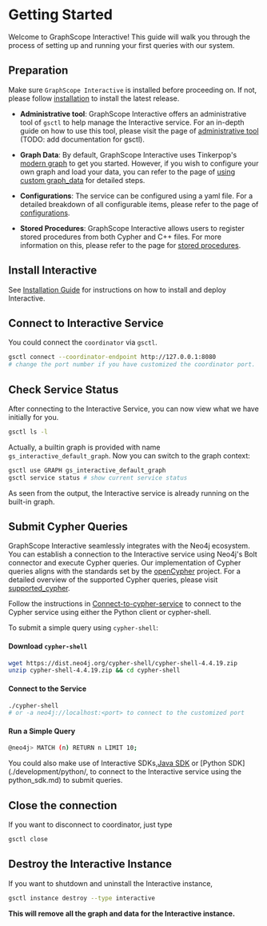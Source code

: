 # Getting Started

Welcome to GraphScope Interactive! This guide will walk you through the process of setting up and running your first queries with our system.

## Preparation

Make sure `GraphScope Interactive` is installed before proceeding on. If not, please follow [installation](./installation) to install the latest release.

- **Administrative tool**: GraphScope Interactive offers an administrative tool of `gsctl` to help manage the Interactive service. For an in-depth guide on how to use this tool, please visit the page of [administrative tool]() (TODO: add documentation for gsctl).

- **Graph Data**: By default, GraphScope Interactive uses Tinkerpop's [modern graph](https://tinkerpop.apache.org/docs/current/tutorials/getting-started/) to get you started. However, if you wish to configure your own graph and load your data, you can refer to the page of [using custom graph_data](./custom_graph) for detailed steps.
  
- **Configurations**: The service can be configured using a yaml file. For a detailed breakdown of all configurable items, please refer to the page of [configurations](./configuration). 

- **Stored Procedures**: GraphScope Interactive allows users to register stored procedures from both Cypher and C++ files. For more information on this, please refer to the page for [stored procedures](./stored_procedures).
  

## Install Interactive

See [Installation Guide](./installation.md) for instructions on how to install and deploy Interactive.


## Connect to Interactive Service

You could connect the `coordinator` via `gsctl`. 

```bash
gsctl connect --coordinator-endpoint http://127.0.0.1:8080
# change the port number if you have customized the coordinator port.
```


## Check Service Status

After connecting to the Interactive Service, you can now view what we have initially for you.

```bash
gsctl ls -l
```

Actually, a builtin graph is provided with name `gs_interactive_default_graph`. Now you can switch to the graph context:

```bash
gsctl use GRAPH gs_interactive_default_graph
gsctl service status # show current service status
```

As seen from the output, the Interactive service is already running on the built-in graph.


## Submit Cypher Queries

GraphScope Interactive seamlessly integrates with the Neo4j ecosystem. You can establish a connection to the Interactive service using Neo4j's Bolt connector and execute Cypher queries. Our implementation of Cypher queries aligns with the standards set by the [openCypher](http://www.opencypher.org/) project. For a detailed overview of the supported Cypher queries, please visit [supported_cypher](https://graphscope.io/docs/latest/interactive_engine/neo4j/supported_cypher).

Follow the instructions in [Connect-to-cypher-service](../../interactive_engine/neo4j/cypher_sdk) to connect to the Cypher service using either the Python client or cypher-shell. 

To submit a simple query using `cypher-shell`:

#### Download `cypher-shell`

```bash
wget https://dist.neo4j.org/cypher-shell/cypher-shell-4.4.19.zip
unzip cypher-shell-4.4.19.zip && cd cypher-shell
```

#### Connect to the Service

```bash
./cypher-shell
# or -a neo4j://localhost:<port> to connect to the customized port
```

#### Run a Simple Query

```bash
@neo4j> MATCH (n) RETURN n LIMIT 10;
```

You could also make use of Interactive SDKs,[Java SDK](./development/java/java_sdk.md) or [Python SDK](./development/python/, to connect to the Interactive service using the python_sdk.md) to submit queries.

## Close the connection

If you want to disconnect to coordinator, just type

```bash
gsctl close
```

## Destroy the Interactive Instance

If you want to shutdown and uninstall the Interactive instance,

```bash
gsctl instance destroy --type interactive
```

**This will remove all the graph and data for the Interactive instance.**